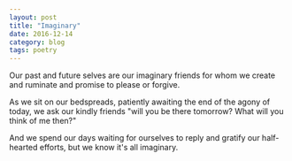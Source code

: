 ```yaml
---
layout: post
title: "Imaginary"
date: 2016-12-14
category: blog
tags: poetry
---
```


Our past and future selves
are our imaginary friends
for whom we create and ruminate
and promise to please or forgive.

As we sit on our bedspreads,
patiently awaiting the end
of the agony of today,
we ask our kindly friends
"will you be there tomorrow?
What will you think of me then?"

And we spend our days waiting
for ourselves to reply
and gratify our half-hearted efforts,
but we know it's all imaginary.